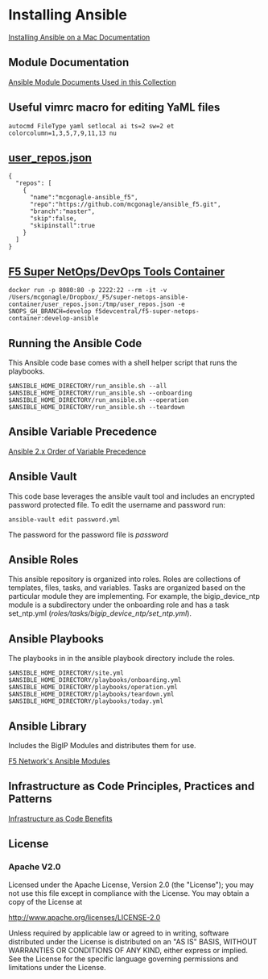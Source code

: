 # Installing Ansible

[Installing Ansible on a Mac Documentation](docs/INSTALL.md)

## Module Documentation

[Ansible Module Documents Used in this Collection](docs/MODULES.md)

## Useful vimrc macro for editing YaML files
```
autocmd FileType yaml setlocal ai ts=2 sw=2 et colorcolumn=1,3,5,7,9,11,13 nu
```

## [user_repos.json](misc/user_repos.json)
```
{
  "repos": [
    {
      "name":"mcgonagle-ansible_f5",
      "repo":"https://github.com/mcgonagle/ansible_f5.git",
      "branch":"master",
      "skip":false,
      "skipinstall":true
    }
  ]
}
```

## [F5 Super NetOps/DevOps Tools Container](https://hub.docker.com/r/f5devcentral/f5-super-netops-container/)

```
docker run -p 8080:80 -p 2222:22 --rm -it -v /Users/mcgonagle/Dropbox/_F5/super-netops-ansible-container/user_repos.json:/tmp/user_repos.json -e SNOPS_GH_BRANCH=develop f5devcentral/f5-super-netops-container:develop-ansible
```

## Running the Ansible Code
This Ansible code base comes with a shell helper script that runs the playbooks. 
```
$ANSIBLE_HOME_DIRECTORY/run_ansible.sh --all
$ANSIBLE_HOME_DIRECTORY/run_ansible.sh --onboarding
$ANSIBLE_HOME_DIRECTORY/run_ansible.sh --operation
$ANSIBLE_HOME_DIRECTORY/run_ansible.sh --teardown
```

## Ansible Variable Precedence

[Ansible 2.x Order of Variable Precedence](docs/PRECEDENCE.md)

## Ansible Vault
This code base leverages the ansible vault tool and includes an encrypted password protected file. 
To edit the username and password run:
```
ansible-vault edit password.yml
```
The password for the password file is *password*

## Ansible Roles
This ansible repository is organized into roles. Roles are collections of templates, files, tasks,
and variables. Tasks are organized based on the particular module they are implementing. For example,
the bigip_device_ntp module is a subdirectory under the onboarding role and has a task 
set_ntp.yml (*roles/tasks/bigip_device_ntp/set_ntp.yml*).

## Ansible Playbooks
The playbooks in in the ansible playbook directory include the roles.

```
$ANSIBLE_HOME_DIRECTORY/site.yml
$ANSIBLE_HOME_DIRECTORY/playbooks/onboarding.yml
$ANSIBLE_HOME_DIRECTORY/playbooks/operation.yml
$ANSIBLE_HOME_DIRECTORY/playbooks/teardown.yml
$ANSIBLE_HOME_DIRECTORY/playbooks/today.yml
```

## Ansible Library
Includes the BigIP Modules and distributes them for use. 

[F5 Network's Ansible Modules](https://github.com/F5Networks/f5-ansible/tree/devel/library)

## Infrastructure as Code Principles, Practices and Patterns
[Infrastructure as Code Benefits](docs/IAC.md)

## License
### Apache V2.0

Licensed under the Apache License, Version 2.0 (the "License"); you may not use this file except in compliance with the License. You may obtain a copy of the License at

http://www.apache.org/licenses/LICENSE-2.0

Unless required by applicable law or agreed to in writing, software distributed under the License is distributed on an "AS IS" BASIS, WITHOUT WARRANTIES OR CONDITIONS OF ANY KIND, either express or implied. See the License for the specific language governing permissions and limitations under the License.
